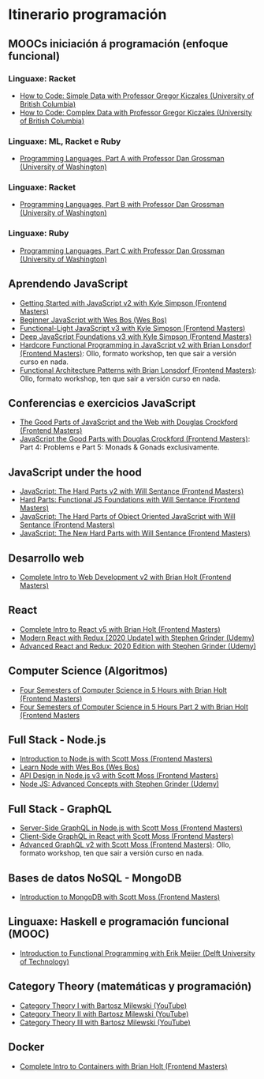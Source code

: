 # Itinerario programación

## MOOCs iniciación á programación (enfoque funcional)

### Linguaxe: Racket

- [How to Code: Simple Data with Professor Gregor Kiczales (University of British Columbia)](https://www.edx.org/course/how-to-code-simple-data)
- [How to Code: Complex Data with Professor Gregor Kiczales (University of British Columbia)](https://www.edx.org/course/how-code-complex-data-ubcx-htc2x)

### Linguaxe: ML, Racket e Ruby

- [Programming Languages, Part A with Professor Dan Grossman (University of Washington)](https://es.coursera.org/learn/programming-languages)

### Linguaxe: Racket

- [Programming Languages, Part B with Professor Dan Grossman (University of Washington)](https://es.coursera.org/learn/programming-languages-part-b)

### Linguaxe: Ruby

- [Programming Languages, Part C with Professor Dan Grossman (University of Washington)](https://es.coursera.org/learn/programming-languages-part-c)

## Aprendendo JavaScript

- [Getting Started with JavaScript v2 with Kyle Simpson (Frontend Masters)](https://frontendmasters.com/courses/getting-started-javascript-v2/)
- [Beginner JavaScript with Wes Bos (Wes Bos)](https://beginnerjavascript.com/)
- [Functional-Light JavaScript v3 with Kyle Simpson (Frontend Masters)](https://frontendmasters.com/courses/functional-javascript-v3/)
- [Deep JavaScript Foundations v3 with Kyle Simpson (Frontend Masters)](https://frontendmasters.com/courses/deep-javascript-v3/)
- [Hardcore Functional Programming in JavaScript v2 with Brian Lonsdorf (Frontend Masters)](https://frontendmasters.com/workshops/functional-programming-javascript-v2/): Ollo, formato workshop, ten que sair a versión curso en nada.
- [Functional Architecture Patterns with Brian Lonsdorf (Frontend Masters)](https://frontendmasters.com/workshops/functional-architecture-patterns/): Ollo, formato workshop, ten que sair a versión curso en nada.

## Conferencias e exercicios JavaScript

- [The Good Parts of JavaScript and the Web with Douglas Crockford (Frontend Masters)](https://frontendmasters.com/courses/good-parts-javascript-web/)
- [JavaScript the Good Parts with Douglas Crockford (Frontend Masters)](https://frontendmasters.com/courses/javascript-the-good-parts/): Part 4: Problems e Part 5: Monads & Gonads exclusivamente.

## JavaScript under the hood

- [JavaScript: The Hard Parts v2 with Will Sentance (Frontend Masters)](https://frontendmasters.com/courses/javascript-hard-parts-v2/)
- [Hard Parts: Functional JS Foundations with Will Sentance (Frontend Masters)](https://frontendmasters.com/courses/functional-js-fundamentals/)
- [JavaScript: The Hard Parts of Object Oriented JavaScript with Will Sentance (Frontend Masters)](https://frontendmasters.com/courses/object-oriented-js/)
- [JavaScript: The New Hard Parts with Will Sentance (Frontend Masters)](https://frontendmasters.com/courses/javascript-new-hard-parts/)

## Desarrollo web

- [Complete Intro to Web Development v2 with Brian Holt (Frontend Masters)](https://frontendmasters.com/courses/web-development-v2/)

## React

- [Complete Intro to React v5 with Brian Holt (Frontend Masters)](https://frontendmasters.com/courses/complete-react-v5/)
- [Modern React with Redux [2020 Update] with Stephen Grinder (Udemy)](https://www.udemy.com/course/react-redux/)
- [Advanced React and Redux: 2020 Edition with Stephen Grinder (Udemy)](https://www.udemy.com/course/react-redux-tutorial/)

## Computer Science (Algoritmos)

- [Four Semesters of Computer Science in 5 Hours with Brian Holt (Frontend Masters)](https://frontendmasters.com/courses/computer-science/)
- [Four Semesters of Computer Science in 5 Hours Part 2 with Brian Holt (Frontend Masters](https://frontendmasters.com/courses/computer-science-2/)

## Full Stack - Node.js

- [Introduction to Node.js with Scott Moss (Frontend Masters)](https://frontendmasters.com/courses/node-js/)
- [Learn Node with Wes Bos (Wes Bos)](https://learnnode.com/)
- [API Design in Node.js v3 with Scott Moss (Frontend Masters)](https://frontendmasters.com/courses/api-design-nodejs-v3/)
- [Node JS: Advanced Concepts with Stephen Grinder (Udemy)](https://www.udemy.com/course/advanced-node-for-developers/)

## Full Stack - GraphQL

- [Server-Side GraphQL in Node.js with Scott Moss (Frontend Masters)](https://frontendmasters.com/courses/server-graphql-nodejs/)
- [Client-Side GraphQL in React with Scott Moss (Frontend Masters)](https://frontendmasters.com/courses/client-graphql-react/)
- [Advanced GraphQL v2 with Scott Moss (Frontend Masters)](https://frontendmasters.com/workshops/advanced-graphql-v2/): Ollo, formato workshop, ten que sair a versión curso en nada.

## Bases de datos NoSQL - MongoDB

- [Introduction to MongoDB with Scott Moss (Frontend Masters)](https://frontendmasters.com/courses/mongodb/)

## Linguaxe: Haskell e programación funcional (MOOC)

- [Introduction to Functional Programming with Erik Meijer (Delft University of Technology)](https://www.edx.org/course/introduction-to-functional-programming)

## Category Theory (matemáticas y programación)

- [Category Theory I with Bartosz Milewski (YouTube)](https://www.youtube.com/watch?v=p54Hd7AmVFU&list=PLbgaMIhjbmEnaH_LTkxLI7FMa2HsnawM_)
- [Category Theory II with Bartosz Milewski (YouTube)](https://www.youtube.com/watch?v=3XTQSx1A3x8&list=PLbgaMIhjbmElia1eCEZNvsVscFef9m0dm)
- [Category Theory III with Bartosz Milewski (YouTube)](https://www.youtube.com/watch?v=F5uEpKwHqdk&list=PLbgaMIhjbmEn64WVX4B08B4h2rOtueWIL)

## Docker

- [Complete Intro to Containers with Brian Holt (Frontend Masters)](https://frontendmasters.com/courses/complete-intro-containers/)
